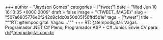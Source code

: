 
+++
author = "Jaydson Gomes"
categories = ["tweet"]
date = "Wed Jun 10 16:13:35 +0000 2009"
draft = false
image = "{TWEET_IMAGE}"
slug = "507a6805776e0f242d9c1dc0a50d05156ffd5b1e"
tags = ["tweet"]
title = """RT: @tempodigital: Vagas:..."""
+++
RT: @tempodigital: Vagas: Programador .NET C# Pleno; Programador ASP + C# Junior. Envie CV para: rh@tempodigital.com.br
